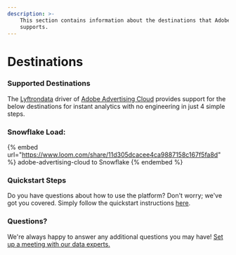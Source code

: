 ```yaml
---
description: >-
    This section contains information about the destinations that Adobe Advertising Cloud
    supports.
---
```


# Destinations

### Supported Destinations

The [Lyftrondata](https://www.lyftrondata.com/) driver of [Adobe Advertising Cloud](https://www.lyftrondata.com/integration/adobe-advertising-cloud/) provides support for the below destinations for instant analytics with no engineering in just 4 simple steps.

### Snowflake Load:

{% embed url="https://www.loom.com/share/11d305dcacee4ca9887158c167f5fa8d" %}
adobe-advertising-cloud to Snowflake
{% endembed %}

### Quickstart Steps

Do you have questions about how to use the platform? Don't worry; we've got you covered. Simply follow the quickstart instructions [here](../../../quickstart-steps.md).

### Questions? <a href="#questions" id="questions"></a>

We're always happy to answer any additional questions you may have! [Set up a meeting with our data experts.](https://www.lyftrondata.com/book-a-meeting/)

